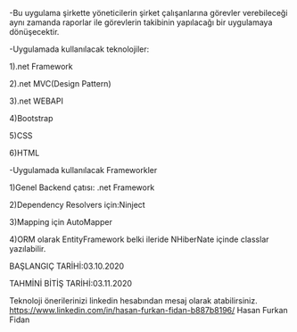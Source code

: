 -Bu uygulama şirkette yöneticilerin şirket çalışanlarına görevler verebileceği aynı zamanda raporlar ile görevlerin takibinin yapılacağı bir uygulamaya dönüşecektir.

-Uygulamada kullanılacak teknolojiler:

1).net Framework

2).net MVC(Design Pattern)

3).net WEBAPI

4)Bootstrap

5)CSS

6)HTML

-Uygulamada kullanılacak Frameworkler

1)Genel Backend çatısı: .net Framework

2)Dependency Resolvers için:Ninject

3)Mapping için AutoMapper

4)ORM olarak EntityFramework belki ileride NHiberNate içinde classlar yazılabilir.

BAŞLANGIÇ TARİHİ:03.10.2020

TAHMİNİ BİTİŞ TARİHİ:03.11.2020

Teknoloji önerilerinizi linkedin hesabından mesaj olarak atabilirsiniz.
https://www.linkedin.com/in/hasan-furkan-fidan-b887b8196/
Hasan Furkan Fidan
